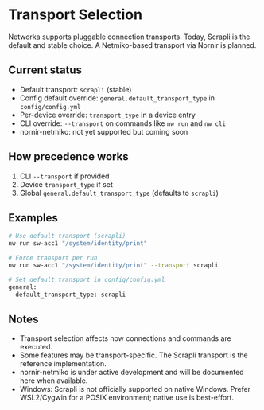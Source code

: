 # Transport Selection

Networka supports pluggable connection transports. Today, Scrapli is the default and stable choice. A Netmiko-based transport via Nornir is planned.

## Current status

- Default transport: `scrapli` (stable)
- Config default override: `general.default_transport_type` in `config/config.yml`
- Per-device override: `transport_type` in a device entry
- CLI override: `--transport` on commands like `nw run` and `nw cli`
- nornir-netmiko: not yet supported but coming soon

## How precedence works

1. CLI `--transport` if provided
2. Device `transport_type` if set
3. Global `general.default_transport_type` (defaults to `scrapli`)

## Examples

```bash
# Use default transport (scrapli)
nw run sw-acc1 "/system/identity/print"

# Force transport per run
nw run sw-acc1 "/system/identity/print" --transport scrapli

# Set default transport in config/config.yml
general:
  default_transport_type: scrapli
```

## Notes

- Transport selection affects how connections and commands are executed.
- Some features may be transport-specific. The Scrapli transport is the reference implementation.
- nornir-netmiko is under active development and will be documented here when available.
- Windows: Scrapli is not officially supported on native Windows. Prefer WSL2/Cygwin for a POSIX environment; native use is best-effort.

